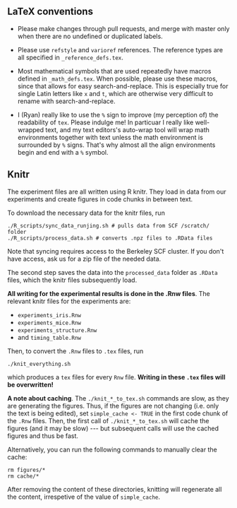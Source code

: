 ## LaTeX conventions

- Please make changes through pull requests, and merge with master
only when there are no undefined or duplicated labels.

- Please use `refstyle` and `varioref` references.  The reference types
are all specified in `_reference_defs.tex`.

- Most mathematical symbols that are used repeatedly have macros
defined in `_math_defs.tex`.  When possible, please use these macros, since
that allows for easy search-and-replace.  This is especially true for
single Latin letters like `x` and `t`, which are otherwise very difficult to
rename with search-and-replace.

- I (Ryan) really like to use the `%` sign to improve (my perception of) the
readability of `tex`. Please indulge me!  In particuar I really like
well-wrapped text, and my text editors's auto-wrap tool will wrap math
environments together with text unless the math environment is surrounded by `%`
signs.  That's why almost all the align environments begin and end with a `%`
symbol.



## Knitr

The experiment files are all written using R knitr. They load in data from our experiments and create figures in code chunks in between text.

To download the necessary data for the knitr files, run
```
./R_scripts/sync_data_runjing.sh # pulls data from SCF /scratch/ folder
./R_scripts/process_data.sh # converts .npz files to .RData files
```
Note that syncing requires access to the Berkeley SCF cluster.  If you
don't have access, ask us for a zip file of the needed data.

The second step saves the data into the `processed_data` folder as `.RData` files, which the knitr files subsequently load.

**All writing for the experimental results is done in the .Rnw files**. The relevant knitr files for the experiments are:
- `experiments_iris.Rnw`
- `experiments_mice.Rnw`
- `experiments_structure.Rnw`
- and `timing_table.Rnw`


Then, to convert the `.Rnw` files to `.tex` files, run

```
./knit_everything.sh
```

which produces a `tex` files for every `Rnw` file.
**Writing in these `.tex` files will be overwritten!**

**A note about caching**. The `./knit_*_to_tex.sh` commands are slow, as they are generating the figures. Thus, if the figures are not changing (i.e. only the text is being edited), set `simple_cache <- TRUE` in the first code chunk of the `.Rnw` files. Then, the first call of `./knit_*_to_tex.sh` will cache the figures (and it may be slow) --- but subsequent calls will use the cached figures and thus be fast.

Alternatively, you can run the following commands to manually clear the cache:
```
rm figures/*
rm cache/*
```
After removing the content of these directories, knitting will regenerate
all the content, irrespetive of the value of `simple_cache`.
